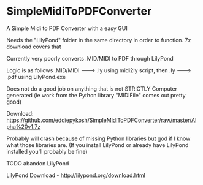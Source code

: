 # SimpleMidiToPDFConverter
A Simple Midi to PDF Converter with a easy GUI

Needs the "LilyPond" folder in the same directory in order to function. 7z download covers that

Currently very poorly converts .MID/MIDI to PDF through LilyPond

Logic is as follows .MID/MIDI ---> .ly using midi2ly script, then .ly ---> .pdf using LilyPond.exe 

Does not do a good job on anything that is not STRICTLY Computer generated (ie work from the Python library "MIDIFile" comes out pretty good)


Download: https://github.com/eddiepykosh/SimpleMidiToPDFConverter/raw/master/Alpha%20v1.7z

Probably will crash because of missing Python libraries but god if I know what those libraries are.  (If you install LilyPond or already have LilyPond installed you'll probably be fine)


TODO abandon LilyPond

LilyPond Download - http://lilypond.org/download.html
